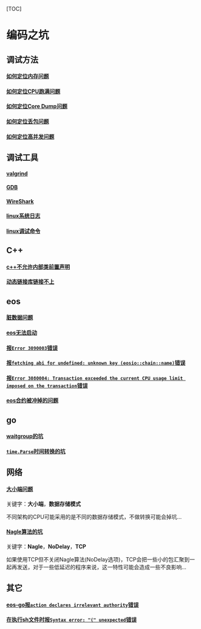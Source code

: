 [TOC]

# 编码之坑



## 调试方法

#### [如何定位内存问题](mem_bug.md)

#### [如何定位CPU跑满问题](cpu_full.md)

#### [如何定位Core Dump问题](core_dump.md)

#### [如何定位丢包问题](package_lost.md)

#### [如何定位高并发问题](high_concurrency.md)



## 调试工具

#### [valgrind](valgrind.md)

#### [GDB](gdb.md)

#### [WireShark](wire_shark.md)

#### [linux系统日志](linux_sys_log.md)

#### [linux调试命令](linux_debug_cmd.md)



## C++

#### [c++不允许内部类前置声明](cpp.md)

#### [动态链接库链接不上](cpp.md)



## eos

#### [脏数据问题](eos.md)

#### [eos无法启动](eos.md)

#### [报`Error 3090003`错误](eos.md)

#### [报`fetching abi for undefined: unknown key (eosio::chain::name)`错误](eos.md)

#### [报`Error 3080004: Transaction exceeded the current CPU usage limit imposed on the transaction`错误](eos.md)

#### [eos合约被冲掉的问题](eos.md)



## go

#### [waitgroup的坑](golang.md)

#### [`time.Parse`时间转换的坑](golang.md)



## 网络

#### [大小端问题](net.md)

关键字：**大小端**，**数据存储模式**

不同架构的CPU可能采用的是不同的数据存储模式，不做转换可能会掉坑...

#### [Nagle算法的坑](net.md)

关键字：**Nagle**，**NoDelay**，**TCP**

如果使用TCP但不关闭Nagle算法(NoDelay选项)，TCP会把一些小的包汇聚到一起再发送，对于一些低延迟的程序来说，这一特性可能会造成一些不良影响...



## 其它

#### [eos-go报`action declares irrelevant authority`错误](eos-go.md)

#### [在执行sh文件时报`Syntax error: "(" unexpected`错误](linux.md)
